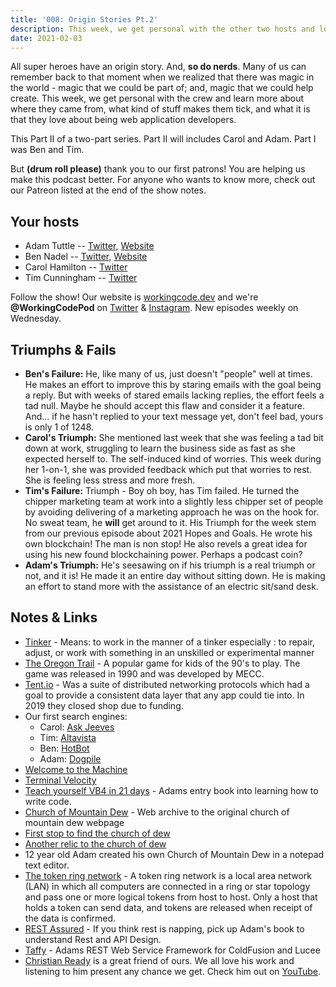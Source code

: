```yaml
---
title: '008: Origin Stories Pt.2'
description: This week, we get personal with the other two hosts and learn more about where they came from, what kind of stuff makes them tick, and what it is that they love about being web application developers.
date: 2021-02-03
---
```


<script async defer onload="redcircleIframe();" src="https://api.podcache.net/embedded-player/sh/30227421-bc27-45c2-bfb4-861def7dd4cc/ep/1675f8aa-6037-454a-98cf-96f4d967e563"></script><div class="redcirclePlayer-1675f8aa-6037-454a-98cf-96f4d967e563"></div>

All super heroes have an origin story. And, **so do nerds**. Many of us can remember back to that moment when we realized that there was magic in the world - magic that we could be part of; and, magic that we could help create. This week, we get personal with the crew and learn more about where they came from, what kind of stuff makes them tick, and what it is that they love about being web application developers.

This Part II of a two-part series. Part II will includes Carol and Adam. Part I was Ben and Tim.

But **(drum roll please)** thank you to our first patrons! You are helping us make this podcast better. For anyone who wants to know more, check out our Patreon listed at the end of the show notes.

## Your hosts
- Adam Tuttle -- [Twitter](https://twitter.com/adamtuttle), [Website](https://adamtuttle.codes)
- Ben Nadel -- [Twitter](https://twitter.com/bennadel), [Website](https://www.bennadel.com/)
- Carol Hamilton -- [Twitter](https://twitter.com/k_Roll242)
- Tim Cunningham -- [Twitter](https://twitter.com/timcunningham71)

Follow the show! Our website is [workingcode.dev](https://workingcode.dev) and we're **@WorkingCodePod** on [Twitter](https://twitter.com/workingcodepod) & [Instagram](https://instagram.com/workingcodepod). New episodes weekly on Wednesday.

## Triumphs & Fails

- **Ben's Failure:** He, like many of us, just doesn't "people" well at times. He makes an effort to improve this by staring emails with the goal being a reply. But with weeks of stared emails lacking replies, the effort feels a tad null. Maybe he should accept this flaw and consider it a feature. And... if he hasn't replied to your text message yet, don't feel bad, yours is only 1 of 1248.
- **Carol's Triumph:** She mentioned last week that she was feeling a tad bit down at work, struggling to learn the business side as fast as she expected herself to. The self-induced kind of worries. This week during her 1-on-1, she was provided feedback which put that worries to rest. She is feeling less stress and more fresh.
- **Tim's Failure:** Triumph - Boy oh boy, has Tim failed. He turned the chipper marketing team at work into a slightly less chipper set of people by avoiding delivering of a marketing approach he was on the hook for. No sweat team, he **will** get around to it. His Triumph for the week stem from our previous episode about 2021 Hopes and Goals. He wrote his own blockchain! The man is non stop! He also revels a great idea for using his new found blockchaining power. Perhaps a podcast coin?
- **Adam's Triumph:** He's seesawing on if his triumph is a real triumph or not, and it is! He made it an entire day without sitting down. He is making an effort to stand more with the assistance of an electric sit/sand desk.

## Notes & Links

- [Tinker](https://www.merriam-webster.com/dictionary/tinker) - Means: to work in the manner of a tinker especially : to repair, adjust, or work with something in an unskilled or experimental manner
- [The Oregon Trail](https://classicreload.com/oregon-trail.html) - A popular game for kids of the 90's to play. The game was released in 1990 and was developed by MECC.
- [Tent.io](https://indieweb.org/Tent.io) - Was a suite of distributed networking protocols which had a goal to provide a consistent data layer that any app could tie into. In 2019 they closed shop due to funding.
- Our first search engines:
   - Carol: [Ask Jeeves](https://www.ask.com/)
   - Tim: [Altavista](http://www.altavista.com/)
   - Ben: [HotBot](https://en.wikipedia.org/wiki/HotBot)
   - Adam: [Dogpile](https://www.dogpile.com/)
- [Welcome to the Machine](https://www.youtube.com/watch?v=lt-udg9zQSE)
- [Terminal Velocity](https://www.gog.com/game/terminal_velocity)
- [Teach yourself VB4 in 21 days](https://dl.acm.org/doi/book/10.5555/550306) - Adams entry book into learning how to write code.
- [Church of Mountain Dew](http://tutt.xyz/churchofdew) - Web archive to the original church of mountain dew webpage
- [First stop to find the church of dew](http://tutt.xyz/dew1)
- [Another relic to the church of dew](http://tutt.xyz/dew2)
- 12 year old Adam created his own Church of Mountain Dew in a notepad text editor.
- [The token ring network](https://searchnetworking.techtarget.com/definition/Token-Ring) - A token ring network is a local area network (LAN) in which all computers are connected in a ring or star topology and pass one or more logical tokens from host to host. Only a host that holds a token can send data, and tokens are released when receipt of the data is confirmed.
- [REST Assured](https://restassuredbook.com/) - If you think rest is napping, pick up Adam's book to understand Rest and API Design.
- [Taffy](https://taffy.io/) - Adams REST Web Service Framework for ColdFusion and Lucee
- [Christian Ready](https://christianready.com/) is a great friend of ours. We all love his work and listening to him present any chance we get. Check him out on [YouTube](https://www.youtube.com/christianready).

